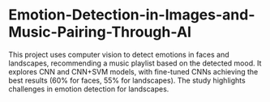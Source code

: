 # Emotion-Detection-in-Images-and-Music-Pairing-Through-AI
This project uses computer vision to detect emotions in faces and landscapes, recommending a music playlist based on the detected mood. It explores CNN and CNN+SVM models, with fine-tuned CNNs achieving the best results (60% for faces, 55% for landscapes). The study highlights challenges in emotion detection for landscapes.
